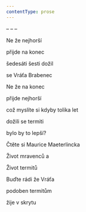 ```yaml
---
contentType: prose
---
```


<section>

– – –

Ne že nejhorší

přijde na konec

šedesáti šesti dožil

se Vráťa Brabenec

Ne že na konec

přijde nejhorší

což myslíte si kdyby tolika let

dožili se termiti

bylo by to lepší?

Čtěte si Maurice Maeterlincka

Život mravenců a

Život termitů

Buďte rádi že Vráťa

podoben termitům

žije v skrytu

</section>
